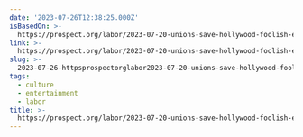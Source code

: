 ```yaml
---
date: '2023-07-26T12:38:25.000Z'
isBasedOn: >-
  https://prospect.org/labor/2023-07-20-unions-save-hollywood-foolish-executives/
link: >-
  https://prospect.org/labor/2023-07-20-unions-save-hollywood-foolish-executives/
slug: >-
  2023-07-26-httpsprospectorglabor2023-07-20-unions-save-hollywood-foolish-executives
tags:
  - culture
  - entertainment
  - labor
title: >-
  https://prospect.org/labor/2023-07-20-unions-save-hollywood-foolish-executives/
---
```


